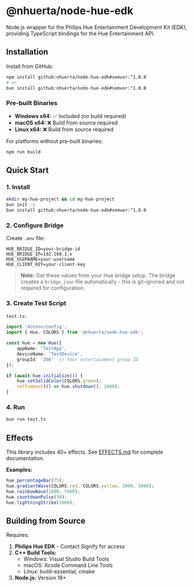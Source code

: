 # @nhuerta/node-hue-edk

Node.js wrapper for the Philips Hue Entertainment Development Kit (EDK), providing TypeScript bindings for the Hue Entertainment API.

## Installation

Install from GitHub:

```bash
npm install github:nhuerta/node-hue-edk#semver:^1.0.0
# or
bun install github:nhuerta/node-hue-edk#semver:^1.0.0
```

### Pre-built Binaries

- **Windows x64:** ✅ Included (no build required)
- **macOS x64:** ❌ Build from source required
- **Linux x64:** ❌ Build from source required

For platforms without pre-built binaries:
```bash
npm run build
```

## Quick Start

### 1. Install

```bash
mkdir my-hue-project && cd my-hue-project
bun init -y
bun install github:nhuerta/node-hue-edk#semver:^1.0.0
```

### 2. Configure Bridge

Create `.env` file:

```env
HUE_BRIDGE_ID=your-bridge-id
HUE_BRIDGE_IP=192.168.1.x
HUE_USERNAME=your-username
HUE_CLIENT_KEY=your-client-key
```

> **Note:** Get these values from your Hue bridge setup. The bridge creates a `bridge.json` file automatically - this is git-ignored and not required for configuration.

### 3. Create Test Script

`test.ts`:
```typescript
import 'dotenv/config';
import { Hue, COLORS } from '@nhuerta/node-hue-edk';

const hue = new Hue({
    appName: 'TestApp',
    deviceName: 'TestDevice',
    groupId: '200'  // Your entertainment group ID
});

if (await hue.initialize()) {
    hue.setSolidColor(COLORS.green);
    setTimeout(() => hue.shutdown(), 2000);
}
```

### 4. Run

```bash
bun run test.ts
```

## Effects

This library includes 40+ effects. See [EFFECTS.md](EFFECTS.md) for complete documentation.

**Examples:**
```typescript
hue.percentageBar(75);
hue.gradientWave(COLORS.red, COLORS.yellow, 2000, 5000);
hue.rainbowWave(2000, 5000);
hue.countdownPulse(30);
hue.lightningStrike(1000);
```


## Building from Source

Requires:
1. **Philips Hue EDK** - Contact Signify for access
2. **C++ Build Tools:**
   - Windows: Visual Studio Build Tools
   - macOS: Xcode Command Line Tools
   - Linux: build-essential, cmake
3. **Node.js:** Version 18+

